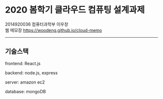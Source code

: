 2020 봄학기 클라우드 컴퓨팅 설계과제
================
2014920036 컴퓨터과학부 이우창\
웹 메모장 
https://woodeng.github.io/cloud-memo
____________

기술스택
------------------
frontend: React.js

backend: node.js, express

server: amazon ec2

database: mongoDB

